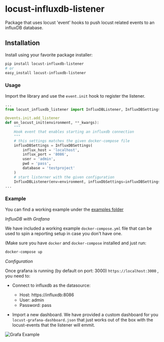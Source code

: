 # locust-influxdb-listener

Package that uses locust 'event' hooks to push locust related events to an influxDB database.

## Installation

Install using your favorite package installer:

```bash
pip install locust-influxdb-listener
# or
easy_install locust-influxdb-listener
```


### Usage

Import the library and use the `event.init` hook to register the listener.

```python
...
from locust_influxdb_listener import InfluxDBListener, InfluxDBSettings

@events.init.add_listener
def on_locust_init(environment, **_kwargs):
    """
    Hook event that enables starting an influxdb connection
    """
    # this settings matches the given docker-compose file
    influxDBSettings = InfluxDBSettings(
        influx_host = 'localhost',
        influx_port = '8086',
        user = 'admin',
        pwd = 'pass',
        database = 'testproject'
    )
    # start listerner with the given configuration
    InfluxDBListener(env=environment, influxDbSettings=influxDBSettings)
...
```

### Example

You can find a working example under the [examples folder](https://github.com/hoodoo-digital/locust-influxdb-listener/blob/main/example)

*InfluxDB with Grafana*

We have included a working example `docker-compose.yml` file that can be used to spin a reporting setup in case you don't have one.

(Make sure you have `docker` and `docker-compose` installed and just run:

```bash
docker-compose up
```

*Configuration*

Once grafana is running (by default on port: 3000) `https://localhost:3000` , you need to:

* Connect to influxdb as the datasource:
  * Host: https://influxdb:8086
  * User: admin
  * Password: pass

* Import a new dashboard. We have provided a custom dashboard for you `locust-grafana-dashboard.json` that just works out of the box with the locust-events that the listener will emmit.

![Grafa Example](https://i.ibb.co/p2kbzZk/grafana.png)
